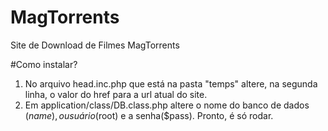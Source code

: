 # MagTorrents
Site de Download de Filmes MagTorrents

#Como instalar?
1) No arquivo head.inc.php que está na pasta "temps" altere, na segunda linha, o valor do href para a url atual do site.
2) Em application/class/DB.class.php altere o nome do banco de dados ($name), o usuário ($root) e a senha($pass).
Pronto, é só rodar.
